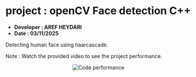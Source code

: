 # project :    openCV Face detection C++

* **Developer :  AREF HEYDARI**
* **Date :       03/11/2025**
 

Detecting human face using haarcascade.
  
Note : Watch the provided video to see the project performance.

<p align="center">
  <img src="Code_performance.gif" alt="Code performance">
</p>
